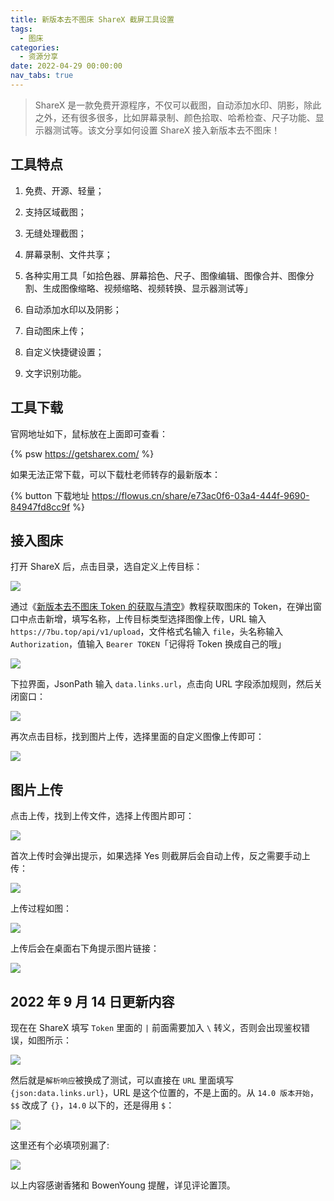 ```yaml
---
title: 新版本去不图床 ShareX 截屏工具设置
tags:
  - 图床
categories:
  - 资源分享
date: 2022-04-29 00:00:00
nav_tabs: true
---
```


> ShareX 是一款免费开源程序，不仅可以截图，自动添加水印、阴影，除此之外，还有很多很多，比如屏幕录制、颜色拾取、哈希检查、尺子功能、显示器测试等。该文分享如何设置 ShareX 接入新版本去不图床！

<!-- more -->

## 工具特点

1. 免费、开源、轻量；

2. 支持区域截图；

3. 无缝处理截图；

4. 屏幕录制、文件共享；

5. 各种实用工具「如拾色器、屏幕拾色、尺子、图像编辑、图像合并、图像分割、生成图像缩略、视频缩略、视频转换、显示器测试等」

6. 自动添加水印以及阴影；

7. 自动图床上传；

8. 自定义快捷键设置；

9. 文字识别功能。

## 工具下载

官网地址如下，鼠标放在上面即可查看：

{% psw https://getsharex.com/ %}

如果无法正常下载，可以下载杜老师转存的最新版本：

{% button 下载地址 https://flowus.cn/share/e73ac0f6-03a4-444f-9690-84947fd8cc9f %}

## 接入图床

打开 ShareX 后，点击目录，选自定义上传目标：

![](https://cdn.dusays.com/2022/04/458-1.jpg)

通过《[新版本去不图床 Token 的获取与清空](https://dusays.com/454/)》教程获取图床的 Token，在弹出窗口中点击新增，填写名称，上传目标类型选择图像上传，URL 输入 `https://7bu.top/api/v1/upload`，文件格式名输入 `file`，头名称输入 `Authorization`，值输入 `Bearer TOKEN`「记得将 Token 换成自己的哦」

![](https://cdn.dusays.com/2022/04/458-2.jpg)

下拉界面，JsonPath 输入 `data.links.url`，点击向 URL 字段添加规则，然后关闭窗口：

![](https://cdn.dusays.com/2022/04/458-3.jpg)

再次点击目标，找到图片上传，选择里面的自定义图像上传即可：

![](https://cdn.dusays.com/2022/04/458-4.jpg)

## 图片上传

点击上传，找到上传文件，选择上传图片即可：

![](https://cdn.dusays.com/2022/04/458-5.jpg)

首次上传时会弹出提示，如果选择 Yes 则截屏后会自动上传，反之需要手动上传：

![](https://cdn.dusays.com/2022/04/458-6.jpg)

上传过程如图：

![](https://cdn.dusays.com/2022/04/458-7.jpg)

上传后会在桌面右下角提示图片链接：

![](https://cdn.dusays.com/2022/04/458-8.jpg)

## 2022 年 9 月 14 日更新内容

现在在 ShareX 填写 `Token` 里面的 `|` 前面需要加入 `\` 转义，否则会出现鉴权错误，如图所示：

![](https://bu.dusays.com/2022/09/14/63219fbb54144.png)

然后就是`解析响应`被换成了测试，可以直接在 `URL` 里面填写 `{json:data.links.url}`，URL 是这个位置的，不是上面的。从 `14.0 版本开始`，`$$` 改成了 `{}`，`14.0` 以下的，还是得用 `$`：

![](https://bu.dusays.com/2022/09/14/6321e22d8a13a.png)

这里还有个必填项别漏了:

![](https://bu.dusays.com/2022/09/14/6321a59ba705c.png)

以上内容感谢香猪和 BowenYoung 提醒，详见评论置顶。